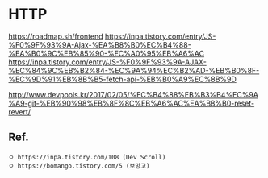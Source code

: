 # HTTP

https://roadmap.sh/frontend
https://inpa.tistory.com/entry/JS-%F0%9F%93%9A-Ajax-%EA%B8%B0%EC%B4%88-%EA%B0%9C%EB%85%90-%EC%A0%95%EB%A6%AC
https://inpa.tistory.com/entry/JS-%F0%9F%93%9A-AJAX-%EC%84%9C%EB%B2%84-%EC%9A%94%EC%B2%AD-%EB%B0%8F-%EC%9D%91%EB%8B%B5-fetch-api-%EB%B0%A9%EC%8B%9D


http://www.devpools.kr/2017/02/05/%EC%B4%88%EB%B3%B4%EC%9A%A9-git-%EB%90%98%EB%8F%8C%EB%A6%AC%EA%B8%B0-reset-revert/




## Ref.
~~~
ㅇ https://inpa.tistory.com/108 (Dev Scroll)
ㅇ https://bomango.tistory.com/5 (보망고)
~~~
